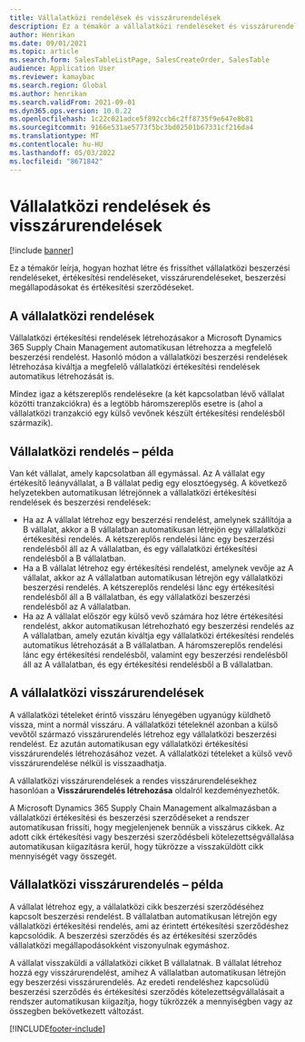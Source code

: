 ```yaml
---
title: Vállalatközi rendelések és visszárurendelések
description: Ez a témakör a vállalatközi rendeléseket és visszárurendeléseket mutatja be
author: Henrikan
ms.date: 09/01/2021
ms.topic: article
ms.search.form: SalesTableListPage, SalesCreateOrder, SalesTable
audience: Application User
ms.reviewer: kamaybac
ms.search.region: Global
ms.author: henrikan
ms.search.validFrom: 2021-09-01
ms.dyn365.ops.version: 10.0.22
ms.openlocfilehash: 1c22c021adce5f892ccb6c2ff8735f9e647e8b81
ms.sourcegitcommit: 9166e531ae5773f5bc3bd02501b67331cf216da4
ms.translationtype: MT
ms.contentlocale: hu-HU
ms.lasthandoff: 05/03/2022
ms.locfileid: "8671842"
---
```

# <a name="intercompany-orders-and-return-orders"></a>Vállalatközi rendelések és visszárurendelések

[!include [banner](../../includes/banner.md)]

Ez a témakör leírja, hogyan hozhat létre és frissíthet vállalatközi beszerzési rendeléseket, értékesítési rendeléseket, visszárurendeléseket, beszerzési megállapodásokat és értékesítési szerződéseket.

## <a name="about-intercompany-orders"></a>A vállalatközi rendelések

Vállalatközi értékesítési rendelések létrehozásakor a Microsoft Dynamics 365 Supply Chain Management automatikusan létrehozza a megfelelő beszerzési rendelést. Hasonló módon a vállalatközi beszerzési rendelések létrehozása kiváltja a megfelelő vállalatközi értékesítési rendelések automatikus létrehozását is.

Mindez igaz a kétszereplős rendelésekre (a két kapcsolatban lévő vállalat közötti tranzakciókra) és a legtöbb háromszereplős esetre is (ahol a vállalatközi tranzakció egy külső vevőnek készült értékesítési rendelésből származik).

## <a name="intercompany-order-example"></a>Vállalatközi rendelés – példa

Van két vállalat, amely kapcsolatban áll egymással. Az A vállalat egy értékesítő leányvállalat, a B vállalat pedig egy elosztóegység. A következő helyzetekben automatikusan létrejönnek a vállalatközi értékesítési rendelések és beszerzési rendelések:

- Ha az A vállalat létrehoz egy beszerzési rendelést, amelynek szállítója a B vállalat, akkor a B vállalatban automatikusan létrejön egy vállalatközi értékesítési rendelés. A kétszereplős rendelési lánc egy beszerzési rendelésből áll az A vállalatban, és egy vállalatközi értékesítési rendelésből a B vállalatban.
- Ha a B vállalat létrehoz egy értékesítési rendelést, amelynek vevője az A vállalat, akkor az A vállalatban automatikusan létrejön egy vállalatközi beszerzési rendelés. A kétszereplős rendelési lánc egy értékesítési rendelésből áll a B vállalatban, és egy vállalatközi beszerzési rendelésből az A vállalatban.
- Ha az A vállalat először egy külső vevő számára hoz létre értékesítési rendelést, akkor automatikusan létrehozható egy beszerzési rendelés az A vállalatban, amely ezután kiváltja egy vállalatközi értékesítési rendelés automatikus létrehozását a B vállalatban. A háromszereplős rendelési lánc egy értékesítési rendelésből, valamint egy beszerzési rendelésből áll az A vállalatban, és egy értékesítési rendelésből a B vállalatban.

## <a name="about-intercompany-return-orders"></a>A vállalatközi visszárurendelések

A vállalatközi tételeket érintő visszáru lényegében ugyanúgy küldhető vissza, mint a normál visszáru. A vállalatközi tételeknél azonban a külső vevőtől származó visszárurendelés létrehoz egy vállalatközi beszerzési rendelést. Ez azután automatikusan egy vállalatközi értékesítési visszárurendelés létrehozásához vezet. A vállalatközi tételeket a külső vevő visszárurendelése nélkül is visszaadhatja.

A vállalatközi visszárurendelések a rendes visszárurendelésekhez hasonlóan a **Visszárurendelés létrehozása** oldalról kezdeményezhetők.

A Microsoft Dynamics 365 Supply Chain Management alkalmazásban a vállalatközi értékesítési és beszerzési szerződéseket a rendszer automatikusan frissíti, hogy megjelenjenek bennük a visszárus cikkek. Az adott cikk értékesítési vagy beszerzési szerződésbeli kötelezettségvállalása automatikusan kiigazításra kerül, hogy tükrözze a visszaküldött cikk mennyiségét vagy összegét.

## <a name="intercompany-return-order-example"></a>Vállalatközi visszárurendelés – példa

A vállalat létrehoz egy, a vállalatközi cikk beszerzési szerződéséhez kapcsolt beszerzési rendelést. B vállalatban automatikusan létrejön egy vállalatközi értékesítési rendelés, ami az érintett értékesítési szerződéshez kapcsolódik. A beszerzési szerződés és az értékesítési szerződés vállalatközi megállapodásokként viszonyulnak egymáshoz.

A vállalat visszaküldi a vállalatközi cikket B vállalatnak. B vállalat létrehoz hozzá egy visszárurendelést, amihez A vállalatban automatikusan létrejön egy beszerzési visszárurendelés. Az eredeti rendeléshez kapcsolüdü beszerzési szerződés és értékesítési szerződés kötelezettségvállalásait a rendszer automatikusan kiigazítja, hogy tükrözzék a mennyiségben vagy az összegben bekövetkezett változást.

[!INCLUDE[footer-include](../../includes/footer-banner.md)]
